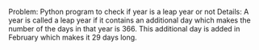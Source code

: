 Problem: Python program to check if year is a leap year or not
Details: A year is called a leap year if it contains an additional day which makes the number of the days in that year is 366. 
         This additional day is added in February which makes it 29 days long.

